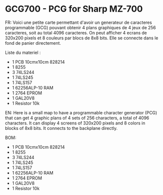 # GCG700 - PCG for Sharp MZ-700

FR:
Voici une petite carte permettant d'avoir un generateur de caracteres programmable (GCG) pouvant obtenir 4 plans graphiques de 4 jeux de 256 caracteres, soit au total 4096 caracteres.
On peut afficher 4 ecrans de 320x200 pixels et 8 couleurs par blocs de 8x8 bits.
Elle se connecte dans le fond de panier directement.

Liste du materiel :
 - 1 PCB 10cmx10cm 828214
 - 1 8255
 - 3 74LS244
 - 1 74LS245
 - 1 74LS157
 - 1 62256ALP-10 RAM
 - 1 2764 EPROM
 - 1 GAL20V8
 - 1 Resistor 10k


EN:
Here is a small map to have a programmable character generator (PCG) that can get 4 graphic plans of 4 sets of 256 characters, a total of 4096 characters.
It can display 4 screens of 320x200 pixels and 8 colors in blocks of 8x8 bits.
It connects to the backplane directly.

BOM:
 - 1 PCB 10cmx10cm 828214
 - 1 8255
 - 3 74LS244
 - 1 74LS245
 - 1 74LS157
 - 1 62256ALP-10 RAM
 - 1 2764 EPROM
 - 1 GAL20V8
 - 1 Resistor 10k